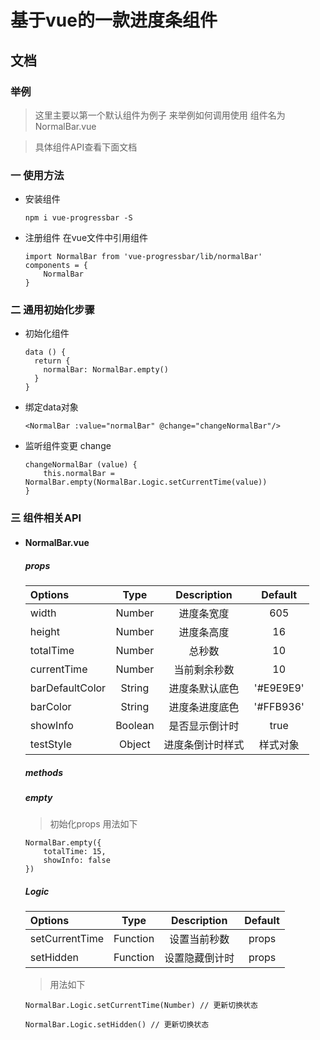 # 基于vue的一款进度条组件

## 文档

### 举例

> 这里主要以第一个默认组件为例子 来举例如何调用使用 组件名为 NormalBar.vue

> 具体组件API查看下面文档

### 一 使用方法
- 安装组件

	``` npm
	npm i vue-progressbar -S
	```
- 注册组件 在vue文件中引用组件
		
	``` example 
	import NormalBar from 'vue-progressbar/lib/normalBar'
	components = {
		NormalBar
	}
	```

### 二 通用初始化步骤

- 初始化组件

	``` example
	data () {
	  return {
	    normalBar: NormalBar.empty()
	  }
	}
	```

- 绑定data对象

	``` example
	<NormalBar :value="normalBar" @change="changeNormalBar"/>
	```

- 监听组件变更 change

	``` example
	changeNormalBar (value) {
		this.normalBar = NormalBar.empty(NormalBar.Logic.setCurrentTime(value))   
	}
	```
	
### 三 组件相关API

- #### NormalBar.vue
	
	##### props
	
	| Options | Type | Description | Default |
	| :------ | :------:| :------:| :------: |
	| width | Number | 进度条宽度 | 605 |
	| height | Number | 进度条高度 | 16 |
	| totalTime | Number | 总秒数 | 10 |
	| currentTime | Number | 当前剩余秒数 | 10 |
	| barDefaultColor | String | 进度条默认底色 | '#E9E9E9' |
	| barColor | String | 进度条进度底色 | '#FFB936' |
	| showInfo | Boolean | 是否显示倒计时 | true |
	| testStyle | Object | 进度条倒计时样式 | 样式对象 |
		
	##### methods
	
	##### empty 
	
	> 初始化props 用法如下
	
	``` example
	NormalBar.empty({
	    totalTime: 15,
	    showInfo: false
	})
	```
	
	##### Logic
	
	| Options | Type | Description | Default |
	| :------ | :------:| :------:| :------: |
	| setCurrentTime | Function | 设置当前秒数 | props |
	| setHidden | Function | 设置隐藏倒计时 | props |
	
	> 用法如下
	
	``` example
	NormalBar.Logic.setCurrentTime(Number) // 更新切换状态
	```	
	``` example
	NormalBar.Logic.setHidden() // 更新切换状态
	```	

